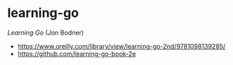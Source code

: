# learning-go
_Learning Go_ (Jon Bodner)
- https://www.oreilly.com/library/view/learning-go-2nd/9781098139285/
- https://github.com/learning-go-book-2e
